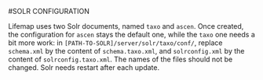 #SOLR CONFIGURATION

Lifemap uses two Solr documents, named `taxo` and `ascen`. Once created, the configuration for `ascen` stays the default one, while the `taxo` one needs a bit more work: 
in `[PATH-TO-SOLR]/server/solr/taxo/conf/`, replace `schema.xml` by the content of `schema.taxo.xml`, and `solrconfig.xml` by the content of `solrconfig.taxo.xml`. The names of the files should not be changed. Solr needs restart after each update. 
